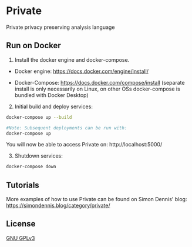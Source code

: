 # Private
Private privacy preserving analysis language

## Run on Docker
1) Install the docker engine and docker-compose. 

- Docker engine: https://docs.docker.com/engine/install/

- Docker-Compose: https://docs.docker.com/compose/install (separate install is only necessarily on Linux, on other OSs docker-compose is bundled with Docker Desktop)


2) Initial build and deploy services:
```bash
docker-compose up --build

#Note: Subsequent deployments can be run with:
docker-compose up
```

You will now be able to access Private on:
http://localhost:5000/


3) Shutdown services:
```bash
docker-compose down
```

## Tutorials
More examples of how to use Private can be found on Simon Dennis' blog:
https://simondennis.blog/category/private/


## License
[GNU GPLv3](https://choosealicense.com/licenses/gpl-3.0/)



